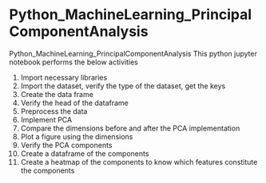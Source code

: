 # Python_MachineLearning_PrincipalComponentAnalysis
Python_MachineLearning_PrincipalComponentAnalysis
This python jupyter notebook performs the below activities
1. Import necessary libraries
2. Import the dataset, verify the type of the dataset, get the keys
3. Create the data frame
4. Verify the head of the dataframe
5. Preprocess the data
6. Implement PCA
7. Compare the dimensions before and after the PCA implementation
8. Plot a figure using the dimensions
9. Verify the PCA components
10. Create a dataframe of the components
11. Create a heatmap of the components to know which features constitute the components
    
